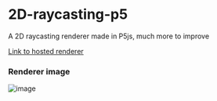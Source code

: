 # 2D-raycasting-p5
A 2D raycasting renderer made in P5js, much more to improve

[Link to hosted renderer](https://proaddy.github.io/2D-raycasting-p5/)

### Renderer image
![image](https://github.com/proaddy/2D-raycasting-p5/assets/38201144/07aa872e-32c7-43be-8bab-de1592f7dcbd)
